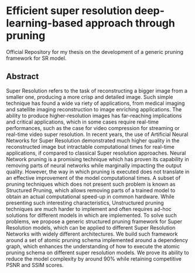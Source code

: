 # Efficient super resolution deep-learning-based approach through pruning

Official Repository for my thesis on the development of a generic pruning framework for SR model.

## Abstract
Super Resolution refers to the task of reconstructing a bigger image from a smaller one,
producing a more crisp and detailed image. Such simple technique has found a wide va
riety of applications, from medical imaging and satellite imaging reconstruction to image
enriching applications. The ability to produce higher-resolution images has far-reaching
implications and critical applications, which in some cases require real-time performances,
such as the case for video compression for streaming or real-time video super resolution. In
recent years, the use of Artificial Neural Networks for Super Resolution demonstrated much
higher quality in the reconstructed image but intractable computational times for real-time
applications, if compared to classical Super resolution approaches.
Neural Network pruning is a promising technique which has proven its capability in
removing parts of neural networks while marginally impacting the output quality. However,
the way in which pruning is executed does not translate in an effective improvement of the
model computational times. A subset of pruning techniques which does not present such
problem is known as Structured Pruning, which allows removing parts of a trained model
to obtain an actual computational speed-up in common hardware. While presenting such
interesting characteristics, Unstructured pruning techniques are much harder to implement
and often requires ad-hoc solutions for different models in which are implemented.
To solve such problems, we propose a generic structured pruning framework for Super Resolution models, 
which can be applied to different Super Resolution Networks with widely different architectures. 
We build such framework around a set of atomic pruning schema implemented around a dependency graph, which enhances the understanding of how to execute the atomic pruning schema on different super resolution models. 
We prove its ability to reduce the model complexity by around 90% while retaining competitive PSNR
and SSIM scores.
